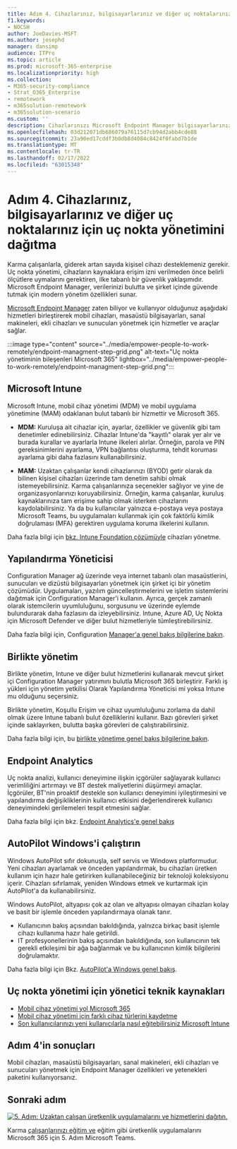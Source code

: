 ```yaml
---
title: Adım 4. Cihazlarınız, bilgisayarlarınız ve diğer uç noktalarınız için uç nokta yönetimini dağıtma
f1.keywords:
- NOCSH
author: JoeDavies-MSFT
ms.author: josephd
manager: dansimp
audience: ITPro
ms.topic: article
ms.prod: microsoft-365-enterprise
ms.localizationpriority: high
ms.collection:
- M365-security-compliance
- Strat_O365_Enterprise
- remotework
- m365solution-remotework
- m365solution-scenario
ms.custom: ''
description: Cihazlarınızı Microsoft Endpoint Manager bilgisayarlarınızı ve diğer uç noktaları yönetmek için Diğer Uç Noktaları Yönet'i kullanın.
ms.openlocfilehash: 03d212071db686079a76115d7cb94d2abb4cde88
ms.sourcegitcommit: 23a90ed17cddf3b0db8d4084c8424f0fabd7b1de
ms.translationtype: MT
ms.contentlocale: tr-TR
ms.lasthandoff: 02/17/2022
ms.locfileid: "63015348"
---
```

# <a name="step-4-deploy-endpoint-management-for-your-devices-pcs-and-other-endpoints"></a>Adım 4. Cihazlarınız, bilgisayarlarınız ve diğer uç noktalarınız için uç nokta yönetimini dağıtma

Karma çalışanlarla, giderek artan sayıda kişisel cihazı desteklemeniz gerekir. Uç nokta yönetimi, cihazların kaynaklara erişim izni verilmeden önce belirli ölçütlere uymalarını gerektiren, ilke tabanlı bir güvenlik yaklaşımıdır. Microsoft Endpoint Manager, verilerinizi bulutta ve şirket içinde güvende tutmak için modern yönetim özellikleri sunar. 

[Microsoft Endpoint Manager](/mem/endpoint-manager-overview) zaten biliyor ve kullanıyor olduğunuz aşağıdaki hizmetleri birleştirerek mobil cihazları, masaüstü bilgisayarları, sanal makineleri, ekli cihazları ve sunucuları yönetmek için hizmetler ve araçlar sağlar.

:::image type="content" source="../media/empower-people-to-work-remotely/endpoint-managment-step-grid.png" alt-text="Uç nokta yönetiminin bileşenleri Microsoft 365" lightbox="../media/empower-people-to-work-remotely/endpoint-managment-step-grid.png":::

## <a name="microsoft-intune"></a>Microsoft Intune

Microsoft Intune, mobil cihaz yönetimi (MDM) ve mobil uygulama yönetimine (MAM) odaklanan bulut tabanlı bir hizmettir ve Microsoft 365. 

- **MDM:** Kuruluşa ait cihazlar için, ayarlar, özellikler ve güvenlik gibi tam denetimler edinebilirsiniz. Cihazlar Intune'da "kayıtlı" olarak yer alır ve burada kurallar ve ayarlarla Intune ilkeleri alırlar. Örneğin, parola ve PIN gereksinimlerini ayarlama, VPN bağlantısı oluşturma, tehdit koruması ayarlama gibi daha fazlasını kullanabilirsiniz.

- **MAM:** Uzaktan çalışanlar kendi cihazlarınızı (BYOD) getir olarak da bilinen kişisel cihazları üzerinde tam denetim sahibi olmak istemeyebilirsiniz. Karma çalışanlarınıza seçenekler sağlıyor ve yine de organizasyonlarınızı koruyabilirsiniz. Örneğin, karma çalışanlar, kuruluş kaynaklarınıza tam erişime sahip olmak isterken cihazlarını kaydolabilirsiniz. Ya da bu kullanıcılar yalnızca e-postaya veya postaya Microsoft Teams, bu uygulamaları kullanmak için çok faktörlü kimlik doğrulaması (MFA) gerektiren uygulama koruma ilkelerini kullanın.

Daha fazla bilgi için [bkz. Intune Foundation çözümüyle](manage-devices-with-intune-overview.md) cihazları yönetme.

## <a name="configuration-manager"></a>Yapılandırma Yöneticisi

Configuration Manager ağ üzerinde veya internet tabanlı olan masaüstlerini, sunucuları ve dizüstü bilgisayarları yönetmek için şirket içi bir yönetim çözümüdür. Uygulamaları, yazılım güncelleştirmelerini ve işletim sistemlerini dağıtmak için Configuration Manager'i kullanın. Ayrıca, gerçek zamanlı olarak istemcilerin uyumluluğunu, sorgusunu ve üzerinde eylemde bulundurarak daha fazlasını da izleyebilirsiniz. Intune, Azure AD, Uç Nokta için Microsoft Defender ve diğer bulut hizmetleriyle tümleştirebilirsiniz. 

Daha fazla bilgi için, Configuration [Manager'a genel bakış bilgilerine bakın](/mem/configmgr/core/understand/introduction).

## <a name="co-management"></a>Birlikte yönetim

Birlikte yönetim, Intune ve diğer bulut hizmetlerini kullanarak mevcut şirket içi Configuration Manager yatırımını bulutla Microsoft 365 birleştirir. Farklı iş yükleri için yönetim yetkilisi Olarak Yapılandırma Yöneticisi mi yoksa Intune mu olduğunu seçersiniz. 

Birlikte yönetim, Koşullu Erişim ve cihaz uyumluluğunu zorlama da dahil olmak üzere Intune tabanlı bulut özelliklerini kullanır. Bazı görevleri şirket içinde saklayırken, bulutta başka görevleri de çalıştırabilirsiniz.

Daha fazla bilgi için, bu [birlikte yönetime genel bakış bilgilerine bakın](/mem/configmgr/comanage/overview).

## <a name="endpoint-analytics"></a>Endpoint Analytics

Uç nokta analizi, kullanıcı deneyimine ilişkin içgörüler sağlayarak kullanıcı verimliliğini artırmayı ve BT destek maliyetlerini düşürmeyi amaçlar. İçgörüler, BT'nin proaktif destekle son kullanıcı deneyimini iyileştirmesini ve yapılandırma değişikliklerinin kullanıcı etkisini değerlendirerek kullanıcı deneyimindeki gerilemeleri tespit etmesini sağlar.

Daha fazla bilgi için bkz. [Endpoint Analytics'e genel bakış](/mem/analytics/overview)

## <a name="windows-autopilot"></a>AutoPilot Windows'i çalıştırın

Windows AutoPilot sıfır dokunuşla, self servis ve Windows platformudur. Yeni cihazları ayarlamak ve önceden yapılandırmak, bu cihazları üretken kullanım için hazır hale getirirken kullanabileceğiniz bir teknoloji koleksiyonu içerir. Cihazları sıfırlamak, yeniden Windows etmek ve kurtarmak için AutoPilot'a da kullanabilirsiniz. 

Windows AutoPilot, altyapısı çok az olan ve altyapısı olmayan cihazları kolay ve basit bir işlemle önceden yapılandırmaya olanak tanır. 

- Kullanıcının bakış açısından bakıldığında, yalnızca birkaç basit işlemle cihazı kullanıma hazır hale getirildi. 
- IT profesyonellerinin bakış açısından bakıldığında, son kullanıcının tek gerekli etkileşimi bir ağa bağlanmak ve bu kullanıcının kimlik bilgilerini doğrulamaktır.

Daha fazla bilgi için Bkz. [AutoPilot'a Windows genel bakış](/windows/deployment/windows-autopilot/windows-autopilot).

## <a name="admin-technical-resources-for-endpoint-management"></a>Uç nokta yönetimi için yönetici teknik kaynakları

- [Mobil cihaz yönetimi yol Microsoft 365](../enterprise/device-management-roadmap-microsoft-365.md)
- [Mobil cihaz yönetimi için farklı cihaz türlerini kaydetme](/mem/intune/enrollment/device-enrollment)
- [Son kullanıcılarınızı yeni kullanıcılarla nasıl eğitebilirsiniz Microsoft Intune](/mem/intune/fundamentals/end-user-educate)
 
## <a name="results-of-step-4"></a>Adım 4'in sonuçları

Mobil cihazları, masaüstü bilgisayarları, sanal makineleri, ekli cihazları ve sunucuları yönetmek için Endpoint Manager özellikleri ve yetenekleri paketini kullanıyorsanız.

## <a name="next-step"></a>Sonraki adım

[![5. Adım: Uzaktan çalışan üretkenlik uygulamalarını ve hizmetlerini dağıtın.](../media/empower-people-to-work-remotely/remote-workers-step-grid-5.png)](empower-people-to-work-remotely-teams-productivity-apps.md)

Karma [çalışanlarınızı eğitim ve](empower-people-to-work-remotely-teams-productivity-apps.md) eğitim gibi üretkenlik uygulamalarını Microsoft 365 için 5. Adım Microsoft Teams.
